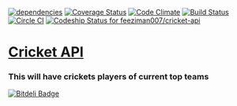 [![dependencies](https://david-dm.org/hafeez-syed/cricket-api.svg)](https://david-dm.org/hafeez-syed/cricket-api) [![Coverage Status](https://coveralls.io/repos/feeziman007/cricket-api/badge.svg?branch=master&service=github)](https://coveralls.io/github/feeziman007/cricket-api?branch=master) [![Code Climate](https://codeclimate.com/github/feeziman007/cricket-api/badges/gpa.svg)](https://codeclimate.com/github/feeziman007/cricket-api) [![Build Status](https://travis-ci.org/feeziman007/cricket-api.svg?branch=master)](https://travis-ci.org/feeziman007/cricket-api) [![Circle CI](https://circleci.com/gh/feeziman007/cricket-api/tree/master.svg?style=svg)](https://circleci.com/gh/feeziman007/cricket-api/tree/master) [ ![Codeship Status for feeziman007/cricket-api](https://codeship.com/projects/c32fbd90-2e98-0133-bfb7-3a2a4d3529b0/status?branch=master)](https://codeship.com/projects/99151)

[Cricket API](https://github.com/feeziman007/cricket-api) 
=====

### This will have crickets players of current top teams


[![Bitdeli Badge](https://d2weczhvl823v0.cloudfront.net/feeziman007/cricket-api/trend.png)](https://bitdeli.com/free "Bitdeli Badge")

